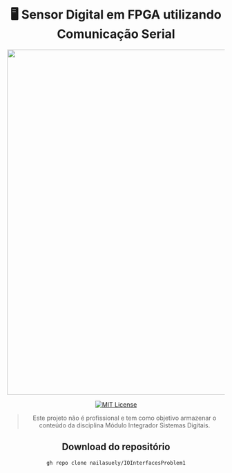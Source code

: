<div align="center">
<h1>🖥️ Sensor Digital em FPGA utilizando Comunicação Serial</h1>
<div align= "center" >
<img width="800px" src="https://github.com/nailasuely/IOInterfacesProblem1/assets/98486996/606e08b3-6c44-4ab1-8639-d061b97da3fe">


<div align="center">

[![MIT License](https://img.shields.io/badge/license-MIT-blue.svg)](https://github.com/nailasuely/IOInterfacesProblem1/blob/master/LICENSE)

</div>

<div align="center"> 

</div>

> Este projeto não é profissional e tem como objetivo armazenar o conteúdo da disciplina Módulo Integrador Sistemas Digitais.

</div>

## Download do repositório


```
gh repo clone nailasuely/IOInterfacesProblem1
```
